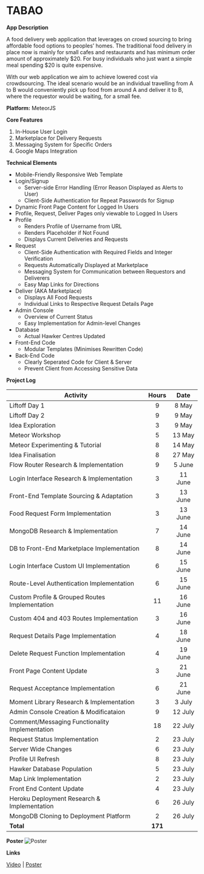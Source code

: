 # TABAO

**App Description**

A food delivery web application that leverages on crowd sourcing to bring affordable food options to peoples’ homes. The traditional food delivery in place now is mainly for small cafes and restaurants and has minimum order amount of approximately $20. For busy individuals who just want a simple meal spending $20 is quite expensive.

With our web application we aim to achieve lowered cost via crowdsourcing. The ideal scenario would be an individual travelling from A to B would conveniently pick up food from around A and deliver it to B, where the requestor would be waiting, for a small fee.

**Platform:** MeteorJS

**Core Features**

1. In-House User Login
2. Marketplace for Delivery Requests
3. Messaging System for Specific Orders
4. Google Maps Integration

**Technical Elements**

- Mobile-Friendly Responsive Web Template
- Login/Signup
	- Server-side Error Handling (Error Reason Displayed as Alerts to User)
	- Client-Side Authentication for Repeat Passwords for Signup
- Dynamic Front Page Content for Logged In Users
- Profile, Request, Deliver Pages only viewable to Logged In Users
- Profile
	- Renders Profile of Username from URL
	- Renders Placeholder if Not Found
	- Displays Current Deliveries and Requests
- Request
	- Client-Side Authentication with Required Fields and Integer Verification
	- Requests Automatically Displayed at Marketplace
	- Messaging System for Communication between Requestors and Deliverers
	- Easy Map Links for Directions
- Deliver (AKA Marketplace)
	- Displays All Food Requests
	- Individual Links to Respective Request Details Page
- Admin Console
	- Overview of Current Status
	- Easy Implementation for Admin-level Changes
- Database
	- Actual Hawker Centres Updated
- Front-End Code
	- Modular Templates (Minimises Rewritten Code)
- Back-End Code
	- Clearly Seperated Code for Client & Server
	- Prevent Client from Accessing Sensitive Data

**Project Log**

|**Activity**									|**Hours**	|**Date**	|
|-----------------------------------------------|:---------:|:---------:|
|Liftoff Day 1									|9			|8 May 		|
|Liftoff Day 2									|9			|9 May 		|
|Idea Exploration								|3			|9 May 		|
|Meteor Workshop								|5			|13 May 	|
|Meteor Experimenting & Tutorial				|8			|14 May 	|
|Idea Finalisation								|8			|27 May 	|
|Flow Router Research & Implementation			|9			|5 June		|
|Login Interface Research & Implementation		|3			|11 June	|
|Front-End Template Sourcing & Adaptation		|3			|13 June	|
|Food Request Form Implementation				|3			|13 June	|
|MongoDB Research & Implementation				|7			|14 June	|
|DB to Front-End Marketplace Implementation		|8			|14 June	|
|Login Interface Custom UI Implementation		|6			|15 June	|
|Route-Level Authentication Implementation		|6			|15 June	|
|Custom Profile & Grouped Routes Implementation	|11			|16 June	|
|Custom 404 and 403 Routes Implementation		|3			|16 June	|
|Request Details Page Implementation			|4			|18 June	|
|Delete Request Function Implementation			|4			|19 June	|
|Front Page Content Update						|3			|21 June	|
|Request Acceptance Implementation				|6			|21 June	|
|Moment Library Research & Implementation		|3			|3 July		|
|Admin Console Creation & Modificataion			|9			|12 July	|
|Comment/Messaging Functionality Implementation	|18			|22 July	|
|Request Status Implementation					|2			|23 July	|
|Server Wide Changes							|6			|23 July	|
|Profile UI Refresh								|8			|23 July	|
|Hawker Database Population						|5			|23 July	|
|Map Link Implementation						|2			|23 July	|
|Front End Content Update						|4			|23 July	|
|Heroku Deployment Research & Implementation	|6			|26 July	|
|MongoDB Cloning to Deployment Platform			|2			|26 July	|
|**Total**										|**171**	|			|

**Poster**
![Poster](https://www.dropbox.com/s/8e1bb9f9avewmly/Tabao%20Poster%20Milestone%203.png)

**Links**

[Video](http://tiny.cc/tabaovideo2) | [Poster](http://tiny.cc/tabaoposter3)